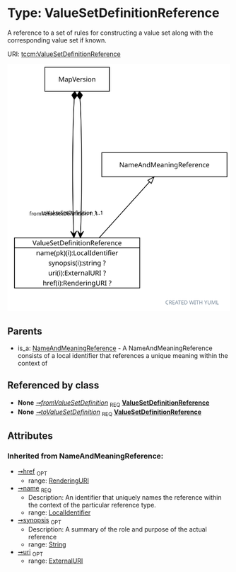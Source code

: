 
# Type: ValueSetDefinitionReference


A reference to a set of rules for constructing a value set along with the corresponding value set if known.

URI: [tccm:ValueSetDefinitionReference](https://hotecosystem.org/tccm/ValueSetDefinitionReference)


![img](images/ValueSetDefinitionReference.svg)

## Parents

 *  is_a: [NameAndMeaningReference](NameAndMeaningReference.md) - A NameAndMeaningReference consists of a local identifier that references a unique meaning within the context of

## Referenced by class

 *  **None** *[➞fromValueSetDefinition](mapVersion__fromValueSetDefinition.md)*  <sub>REQ</sub>  **[ValueSetDefinitionReference](ValueSetDefinitionReference.md)**
 *  **None** *[➞toValueSetDefinition](mapVersion__toValueSetDefinition.md)*  <sub>REQ</sub>  **[ValueSetDefinitionReference](ValueSetDefinitionReference.md)**

## Attributes


### Inherited from NameAndMeaningReference:

 * [➞href](nameAndMeaningReference__href.md)  <sub>OPT</sub>
    * range: [RenderingURI](types/RenderingURI.md)
 * [➞name](nameAndMeaningReference__name.md)  <sub>REQ</sub>
    * Description: An identifier that uniquely names the reference within the context of the particular reference type.
    * range: [LocalIdentifier](types/LocalIdentifier.md)
 * [➞synopsis](nameAndMeaningReference__synopsis.md)  <sub>OPT</sub>
    * Description: A summary of the role and purpose of the actual reference
    * range: [String](types/String.md)
 * [➞uri](nameAndMeaningReference__uri.md)  <sub>OPT</sub>
    * range: [ExternalURI](types/ExternalURI.md)
